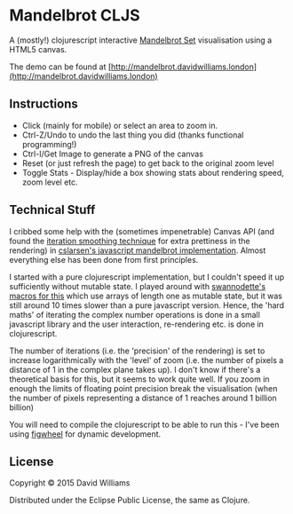 # Mandelbrot CLJS

A (mostly!) clojurescript interactive [Mandelbrot Set](http://en.wikipedia.org/wiki/Mandelbrot_set) visualisation using a HTML5 canvas.

The demo can be found at [http://mandelbrot.davidwilliams.london](http://mandelbrot.davidwilliams.london)

## Instructions

* Click (mainly for mobile) or select an area to zoom in.
* Ctrl-Z/Undo to undo the last thing you did (thanks functional programming!)
* Ctrl-I/Get Image to generate a PNG of the canvas
* Reset (or just refresh the page) to get back to the original zoom level 
* Toggle Stats - Display/hide a box showing stats about rendering speed, zoom level etc.

## Technical Stuff

I cribbed some help with the (sometimes impenetrable) Canvas API (and found the [iteration smoothing technique](http://linas.org/art-gallery/escape/escape.html) for extra prettiness in the rendering) in [cslarsen's javascript mandelbrot implementation](https://github.com/cslarsen/mandelbrot-js). Almost everything else has been done from first principles.

I started with a pure clojurescript implementation, but I couldn't speed it up sufficiently without mutable state. I played around with [swannodette's macros for this](https://github.com/swannodette/chambered/blob/master/src/chambered/macros.clj) which use arrays of length one as mutable state, but it was still around 10 times slower than a pure javascript version. Hence, the 'hard maths' of iterating the complex number operations is done in a small javascript library and the user interaction, re-rendering etc. is done in clojurescript.

The number of iterations (i.e. the 'precision' of the rendering) is set to increase logarithmically with the 'level' of zoom (i.e. the number of pixels a distance of 1 in the complex plane takes up). I don't know if there's a theoretical basis for this, but it seems to work quite well. If you zoom in enough the limits of floating point precision break the visualisation (when the number of pixels representing a distance of 1 reaches around 1 billion billion)

You will need to compile the clojurescript to be able to run this - I've been using [figwheel](https://github.com/bhauman/lein-figwheel) for dynamic development. 

## License

Copyright © 2015 David Williams

Distributed under the Eclipse Public License, the same as Clojure.
